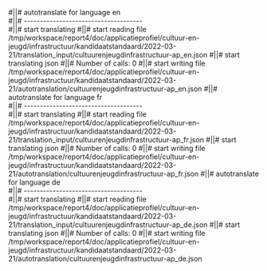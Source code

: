 #||# autotranslate for language en  
#||# -------------------------------------  
#||# start translating
#||# start reading file /tmp/workspace/report4/doc/applicatieprofiel/cultuur-en-jeugd/infrastructuur/kandidaatstandaard/2022-03-21/translation_input/cultuurenjeugdinfrastructuur-ap_en.json
#||# start translating json
#||# Number of calls: 0
#||# start writing file /tmp/workspace/report4/doc/applicatieprofiel/cultuur-en-jeugd/infrastructuur/kandidaatstandaard/2022-03-21/autotranslation/cultuurenjeugdinfrastructuur-ap_en.json
#||# autotranslate for language fr  
#||# -------------------------------------  
#||# start translating
#||# start reading file /tmp/workspace/report4/doc/applicatieprofiel/cultuur-en-jeugd/infrastructuur/kandidaatstandaard/2022-03-21/translation_input/cultuurenjeugdinfrastructuur-ap_fr.json
#||# start translating json
#||# Number of calls: 0
#||# start writing file /tmp/workspace/report4/doc/applicatieprofiel/cultuur-en-jeugd/infrastructuur/kandidaatstandaard/2022-03-21/autotranslation/cultuurenjeugdinfrastructuur-ap_fr.json
#||# autotranslate for language de  
#||# -------------------------------------  
#||# start translating
#||# start reading file /tmp/workspace/report4/doc/applicatieprofiel/cultuur-en-jeugd/infrastructuur/kandidaatstandaard/2022-03-21/translation_input/cultuurenjeugdinfrastructuur-ap_de.json
#||# start translating json
#||# Number of calls: 0
#||# start writing file /tmp/workspace/report4/doc/applicatieprofiel/cultuur-en-jeugd/infrastructuur/kandidaatstandaard/2022-03-21/autotranslation/cultuurenjeugdinfrastructuur-ap_de.json
